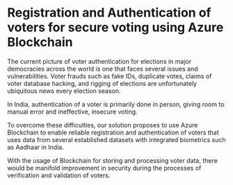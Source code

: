 # Registration and Authentication of voters for secure voting using Azure Blockchain

The current picture of voter authentication for elections in major democracies across the world is one that faces several issues and vulnerabilities. Voter frauds such as fake IDs, duplicate votes, claims of voter database hacking, and rigging of elections are unfortunately ubiquitous news every election season. 

In India, authentication of a voter is primarily done in person, giving room to manual error and ineffective, insecure voting. 

To overcome these difficulties, our solution proposes to use Azure Blockchain to enable reliable registration and authentication of voters that uses data from several established datasets with integrated biometrics such as Aadhaar in India. 

With the usage of Blockchain for storing and processing voter data, there would be manifold improvement in security during the processes of verification and validation of voters.   
